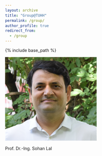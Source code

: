 ```yaml
---
layout: archive
title: "Group@TUHH"
permalink: /group/
author_profile: true
redirect_from:
  - /group
---
```


{% include base_path %}

<p align="left">
  <img src="../images/Sohan_Lal_TUHH.jpg" width="300" title="Prof. Dr.-Ing. Sohan Lal">
  <figcaption> <a href="https://www.tu.berlin/en/" style="text-decoration:none">Prof. Dr.-Ing. Sohan Lal</a></figcaption>
</p>
